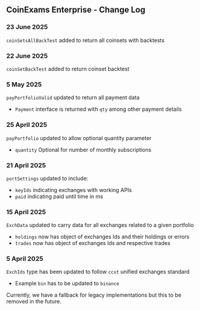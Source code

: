 
## CoinExams Enterprise - Change Log

### 23 June 2025 
`coinSetsAllBackTest` added to return all coinsets with backtests

### 22 June 2025 
`coinSetBackTest` added to return coinset backtest

### 5 May 2025 
`payPortfolioValid` updated to return all payment data

* `Payment` interface is returned with `qty` among other payment details

### 25 April 2025 
`payPortfolio` updated to allow optional quantity parameter

* `quantity` Optional for number of monthly subscriptions 

### 21 April 2025 
`portSettings` updated to include:

* `keyIds` indicating exchanges with working APIs
* `paid` indicating paid until time in ms

### 15 April 2025 
`ExchData` updated to carry data for all exchanges related to a given portfolio

* `holdings` now has object of exchanges Ids and their holdings or errors
* `trades` now has object of exchanges Ids and respective trades

### 5 April 2025
`ExchIds` type has been updated to follow `ccxt` unified exchanges standard

* Example `bin` has to be updated to `binance`

Currently, we have a fallback for legacy implementations but this to be removed in the future.
